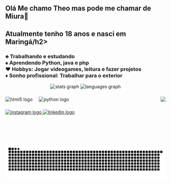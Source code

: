 ## Olá Me chamo Theo mas pode me chamar de Miura👋
<h2 align="left">Atualmente tenho 18 anos e nasci em Maringá/h2>

<h3 align="left">♣️ Trabalhando e estudando<br>♠️ Aprendendo Python, java e php<br>♥️ Hobbys: Jogar vídeogames, leitura e fazer projetos<br>♦️ Sonho profissional: Trabalhar para o exterior</h3>


<div align="center">
  <img src="https://github-readme-stats.vercel.app/api?username=Miuraas&hide_title=false&hide_rank=false&show_icons=true&include_all_commits=true&count_private=true&disable_animations=false&theme=dracula&locale=en&hide_border=false" height="150" alt="stats graph"  />
  <img src="https://github-readme-stats.vercel.app/api/top-langs?username=Miuraas&locale=en&hide_title=false&layout=compact&card_width=320&langs_count=5&theme=dracula&hide_border=false" height="150" alt="languages graph"  />
</div>

###

<img align="right" height="150" src="https://cdn.discordapp.com/attachments/678414194546180117/1365482260924600411/catt.gif?ex=680d77f4&is=680c2674&hm=962ce616332f884a50bd388d1a6230ec81f9de759a1fadee583f92332b294c17&"  />


###

<div align="left">
  <img src="https://cdn.jsdelivr.net/gh/devicons/devicon/icons/html5/html5-original.svg" height="30" alt="html5 logo"  />
  <img width="12" />
  <img src="https://cdn.jsdelivr.net/gh/devicons/devicon/icons/python/python-original.svg" height="30" alt="python logo"  />
  <img width="12" />
</div>

###

<div align="left">
  <a href="https://www.instagram.com/miura.jpg/" target="_blank"> <img src="https://img.shields.io/static/v1?message=Instagram&logo=instagram&label=&color=E4405F&logoColor=white&labelColor=&style=for-the-badge" height="35" alt="instagram logo"  />
  <a href="https://www.linkedin.com/in/theo-henrique-miura-garcia-2057ab362/" target="_blank"> <img src="https://img.shields.io/static/v1?message=LinkedIn&logo=linkedin&label=&color=0077B5&logoColor=white&labelColor=&style=for-the-badge" height="35" alt="linkedin logo"  />
</div>

###

<br clear="both">

<img src="https://raw.githubusercontent.com/Miuraas/Miuraas/output/snake.svg" alt="Snake animation" />

###
